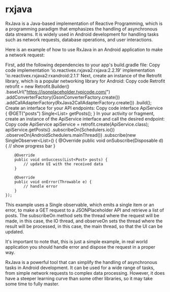 # rxjava


RxJava is a Java-based implementation of Reactive Programming, which is a programming paradigm that emphasizes the handling of asynchronous data streams. It is widely used in Android development for handling tasks such as network requests, database operations, and user interactions.

Here is an example of how to use RxJava in an Android application to make a network request:

First, add the following dependencies to your app's build.gradle file:
Copy code
implementation 'io.reactivex.rxjava2:rxjava:2.2.19'
implementation 'io.reactivex.rxjava2:rxandroid:2.1.1'
Next, create an instance of the Retrofit library, which is a popular networking library for Android:
Copy code
Retrofit retrofit = new Retrofit.Builder()
                .baseUrl("https://jsonplaceholder.typicode.com/")
                .addConverterFactory(GsonConverterFactory.create())
                .addCallAdapterFactory(RxJava2CallAdapterFactory.create())
                .build();
Create an interface for your API endpoints:
Copy code
interface ApiService {
    @GET("posts")
    Single<List<Post>> getPosts();
}
In your activity or fragment, create an instance of the ApiService interface and call the desired endpoint:
Copy code
ApiService apiService = retrofit.create(ApiService.class);
apiService.getPosts()
    .subscribeOn(Schedulers.io())
    .observeOn(AndroidSchedulers.mainThread())
    .subscribe(new SingleObserver<List<Post>>() {
        @Override
        public void onSubscribe(Disposable d) {
            // show progress bar
        }

        @Override
        public void onSuccess(List<Post> posts) {
            // update UI with the received data
        }

        @Override
        public void onError(Throwable e) {
            // handle error
        }
    });
This example uses a Single observable, which emits a single item or an error, to make a GET request to a JSONPlaceholder API and retrieve a list of posts. The subscribeOn method sets the thread where the request will be made, in this case, the IO thread, and observeOn sets the thread where the result will be processed, in this case, the main thread, so that the UI can be updated.

It's important to note that, this is just a simple example, in real world application you should handle error and dispose the request in a proper way.

RxJava is a powerful tool that can simplify the handling of asynchronous tasks in Android development. It can be used for a wide range of tasks, from simple network requests to complex data processing. However, it does have a steeper learning curve than some other libraries, so it may take some time to fully master.
